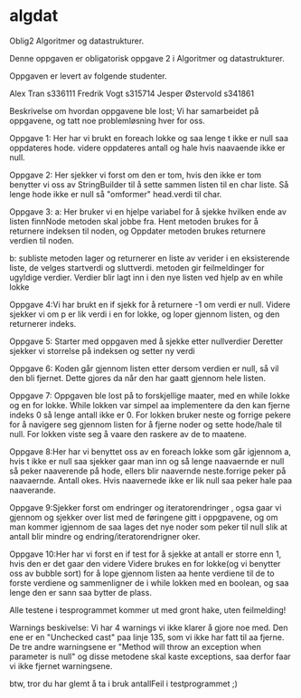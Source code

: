 # algdat
Oblig2 Algoritmer og datastrukturer.

Denne oppgaven er obligatorisk oppgave 2 i Algoritmer og datastrukturer.

Oppgaven er levert av folgende studenter.

Alex Tran s336111 Fredrik Vogt s315714 Jesper Østervold s341861

Beskrivelse om hvordan oppgavene ble lost;
Vi har samarbeidet på oppgavene, og tatt noe problemløsning hver for oss.


Oppgave 1:
Her har vi brukt en foreach lokke og saa lenge t ikke er null saa oppdateres hode.
videre oppdateres antall og hale hvis naavaende ikke er null.

Oppgave 2:
Her sjekker vi forst om den er tom, hvis den ikke er tom benytter vi oss av StringBuilder til å sette sammen listen til en char liste.
Så lenge hode ikke er null så "omformer" head.verdi til char.

Oppgave 3:
a: Her bruker vi en hjelpe variabel for å sjekke hvilken ende av listen finnNode metoden skal jobbe fra. Hent metoden brukes for å returnere indeksen til noden, og Oppdater metoden brukes returnere verdien til noden.

b: subliste metoden lager og returnerer en liste av verider i en eksisterende liste, de velges startverdi og sluttverdi. metoden gir feilmeldinger for ugyldige verdier.
Verdier blir lagt inn i den nye listen ved hjelp av en while lokke

Oppgave 4:Vi har brukt en if sjekk for å returnere -1 om verdi er null.
Videre sjekker vi om p er lik verdi i en for lokke, og loper gjennom listen, og den returnerer indeks. 


Oppgave 5: Starter med oppgaven med å sjekke etter nullverdier
Deretter sjekker vi storrelse på indeksen og setter ny verdi

Oppgave 6: Koden går gjennom listen etter dersom verdien er null, så vil den bli fjernet. 
Dette gjores da når den har gaatt gjennom hele listen. 


Oppgave 7: Oppgaven ble lost på to forskjellige maater, med en while lokke og en for lokke. While lokken var simpel aa implementere da den kan fjerne indeks 0 så lenge antall ikke er 0. For lokken bruker neste og forrige pekere for å navigere seg gjennom listen for å fjerne noder og sette hode/hale til null. For lokken viste seg å vaare den raskere av de to maatene.

Oppgave 8:Her har vi benyttet oss av en foreach lokke som går igjennom a, hvis t ikke er null saa sjekker gaar man inn og så lenge naavaernde er null så peker naaverende på hode, ellers blir naavernde neste.forrige peker på naavaernde. 
Antall okes.  Hvis naavernede ikke er lik null saa peker hale paa naaverande. 


Oppgave 9:Sjekker forst om endringer og iteratorendringer , ogsa gaar vi gjennom og sjekker over list med de føringene gitt i oppgpavene, og om man kommer igjennom de saa lages det nye noder som peker til null slik at antall blir mindre og endring/iteratorendrigner oker. 

Oppgave 10:Her har vi forst en if test for å sjekke at antall er storre enn 1, hvis den er det gaar den videre
Videre brukes en for lokke(og vi benytter oss av bubble sort) for å lope gjennom listen aa hente verdiene til de to forste verdiene og sammenligner de i while lokken med en boolean, og saa lenge den er sann saa bytter de plass. 

Alle testene i tesprogrammet kommer ut med gront hake, uten feilmelding!

Warnings beskivelse:
Vi har 4 warnings vi ikke klarer å gjore noe med.
Den ene er en "Unchecked cast" paa linje 135, som vi ikke har fatt til aa fjerne.
De tre andre warningsene er "Method will throw an exception when parameter is null" og disse metodene
skal kaste exceptions, saa derfor faar vi ikke fjernet warningsene.

btw, tror du har glemt å ta i bruk antallFeil i testprogrammet ;)
